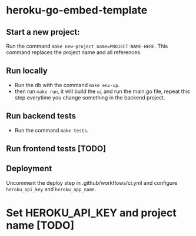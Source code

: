 # heroku-go-embed-template

## Start a new project:

Run the command `make new-project name=PROJECT-NAME-HERE`. This command replaces the project name and all references.

## Run locally

- Run the db with the command `make env-up`.
- then run `make run`, it will build the `ui` and run the main.go file, repeat this step everytime you change something in the backend project.

## Run backend tests

- Run the command `make tests`.

## Run frontend tests [TODO]

## Deployment

Uncomment the deploy step in .github/workflows/ci.yml and configure `heroku_api_key` and `heroku_app_name`.

# Set HEROKU_API_KEY and project name [TODO]
